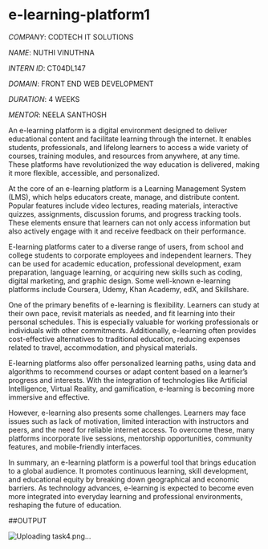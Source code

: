 # e-learning-platform1

*COMPANY*: CODTECH IT SOLUTIONS

*NAME*: NUTHI VINUTHNA

*INTERN ID*: CT04DL147

*DOMAIN*: FRONT END WEB DEVELOPMENT

*DURATION*: 4 WEEKS

*MENTOR*: NEELA SANTHOSH

An e-learning platform is a digital environment designed to deliver educational content and facilitate learning through the internet. It enables students, professionals, and lifelong learners to access a wide variety of courses, training modules, and resources from anywhere, at any time. These platforms have revolutionized the way education is delivered, making it more flexible, accessible, and personalized.

At the core of an e-learning platform is a Learning Management System (LMS), which helps educators create, manage, and distribute content. Popular features include video lectures, reading materials, interactive quizzes, assignments, discussion forums, and progress tracking tools. These elements ensure that learners can not only access information but also actively engage with it and receive feedback on their performance.

E-learning platforms cater to a diverse range of users, from school and college students to corporate employees and independent learners. They can be used for academic education, professional development, exam preparation, language learning, or acquiring new skills such as coding, digital marketing, and graphic design. Some well-known e-learning platforms include Coursera, Udemy, Khan Academy, edX, and Skillshare.

One of the primary benefits of e-learning is flexibility. Learners can study at their own pace, revisit materials as needed, and fit learning into their personal schedules. This is especially valuable for working professionals or individuals with other commitments. Additionally, e-learning often provides cost-effective alternatives to traditional education, reducing expenses related to travel, accommodation, and physical materials.

E-learning platforms also offer personalized learning paths, using data and algorithms to recommend courses or adapt content based on a learner’s progress and interests. With the integration of technologies like Artificial Intelligence, Virtual Reality, and gamification, e-learning is becoming more immersive and effective.

However, e-learning also presents some challenges. Learners may face issues such as lack of motivation, limited interaction with instructors and peers, and the need for reliable internet access. To overcome these, many platforms incorporate live sessions, mentorship opportunities, community features, and mobile-friendly interfaces.

In summary, an e-learning platform is a powerful tool that brings education to a global audience. It promotes continuous learning, skill development, and educational equity by breaking down geographical and economic barriers. As technology advances, e-learning is expected to become even more integrated into everyday learning and professional environments, reshaping the future of education.

##OUTPUT

![Uploading task4.png…]()




